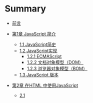 # Summary

*   [前言](README.md)
*   [第1章 JavaScript 简介](brief.md)
    * [1.1 JavaScript简史](history.md)
    * [1.2 JavaScript实现](realize.md)
        * [1.2.1 ECMAScript](ES.md)
        * [1.2.2 文档对象模型（DOM）](DOM.md)
        * [1.2.3 浏览器对象模型（BOM）](BOM.md)
    * [1.3 JavaScript 版本](version.md)
*   [第2章 在HTML 中使用JavaScript](HowToUse.md)

    * [2.1 <script>元素](script-ele.md)

      * [2.1.1 标签的位置](tag-placement.md)
      * [2.1.2 延迟脚本](deferred-scripts.md)
      * [2.1.3 异步脚本](asy-scripts)
      * [2.1.4 在XHTML中的用法](changes-in-XHTML.md)
      * [2.1.5 不推荐使用的语法](deprecated-syntax.md)

    * [2.2 嵌入代码与外部文件](code-file.md)

    * [2.3 文档模式](document-modes.md)

    * [2.4 <noscript>元素](noscript-ele.md)
*   [第3章 基 本 概 念](basics.md) 

    * [3.1 语法](syntax.md)
    * \[3.2 关键字和保留字]
    * [3.3 变量]
    * [3.4 数据类型]
    * [3.5 操作符]
    * [3.6 语句]
    * [3.7 函数]
*   [第4章 变量、作用域和内存问题](variables-scope-memory,md)
    * [4.1 基本类型和引用类型的值]
    * [4.2 执行环境及作用域]
    * [4.3 垃圾收集]
*   [第5章 引用类型](referenc-types.md)
    * [5.1 Object 类型]
    * [5.2 Array 类型]
    * [5.3 Date 类型]
    * [5.4 RegExp 类型]
    * [5.5 Function 类型]
    * [5.6 基本包装类型]
    * [5.7 单体内置对象]
*   [第6章 面向对象的程序设计](object-oriented.md)
    * [6.1 理解对象]
    * [6.2 创建对象]
    * [6.3 继承]
*   [第7章  函数表达式](function-expressions.md)
    * [7.1 递归]
    * [7.2 闭包]
    * [7.3 模仿块级作用域]
    * [7.4 私有变量]
*   [第8章 BOM](BOM-detail.md)
    * [8.1 window 对象]
    * [8.2 location 对象]
    * [8.3 navigator 对象]
    * [8.4 screen 对象]
    * [8.5 history 对象]
*   [第9章 客户端检测](client-detection.md)
    * [9.1 能力检测]
    * [9.2 怪癖检测]
    * [9.3 用户代理检测]
*   [第10章 DOM](DOM-detail.md)
    * [10.1 节点层次]
    * [10.2 DOM 操作技术]
*   [第11章 DOM 扩展](DOM-extensions.md)
    * [11.1 选择符API]
    * [11.2 元素遍历]
    * [11.3 HTML5]
    * [11.4 专有扩展]
*   [第12章 DOM2 和DOM3](DOM2-DOM3.md)
    * [12.1 DOM 变化]
    * ​
*   [第13章 事 件](events.md)
*   [第14章 表 单 脚 本](scripting-forms.md)
*   [第15章 使用Canvas 绘图](canvas.md)
*   [第16章 HTML5 脚本编程](HTML5-scripting.md)
*   [第17章 错误处理与调试](error-handling-debugging.md)
*   [第18章 JavaScript 与XML](XML-in-JavaScript.md)
*   [第19章 E4X](E4X.md)
*   [第20章 JSON](json.md)
*   [第21章 Ajax 与Comet](ajax-comet.md)
*   [第22章 高 级 技 巧](advanced-techniques.md)
*   [第23章 离线应用与客户端存储](applications-storage.md)
